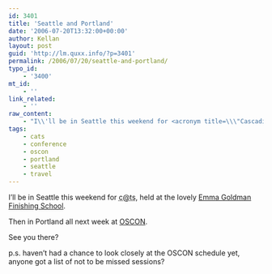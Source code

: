```yaml
---
id: 3401
title: 'Seattle and Portland'
date: '2006-07-20T13:32:00+00:00'
author: Kellan
layout: post
guid: 'http://lm.quxx.info/?p=3401'
permalink: /2006/07/20/seattle-and-portland/
typo_id:
    - '3400'
mt_id:
    - ''
link_related:
    - ''
raw_content:
    - "I\\'ll be in Seattle this weekend for <acronym title=\\\"Cascadia Anarchist Tech Skillshare\\\">c@ts</acronym>, held at the lovely <a href=\\\"http://www.egfs.org/\\\">Emma Goldman Finishing School</a>.\r\n\r\nThen in Portland all next week at <a href=\\\"http://conferences.oreillynet.com/os2006/\\\">OSCON</a>.\r\n\r\nSee you there?\r\n\r\np.s. haven\\'t had a chance to look closely at the OSCON schedule yet, anyone got a list of not to be missed sessions?"
tags:
    - cats
    - conference
    - oscon
    - portland
    - seattle
    - travel
---
```


I’ll be in Seattle this weekend for <acronym title="Cascadia Anarchist Tech Skillshare">c@ts</acronym>, held at the lovely [Emma Goldman Finishing School](http://www.egfs.org/).

Then in Portland all next week at [OSCON](http://conferences.oreillynet.com/os2006/).

See you there?

p.s. haven’t had a chance to look closely at the OSCON schedule yet, anyone got a list of not to be missed sessions?